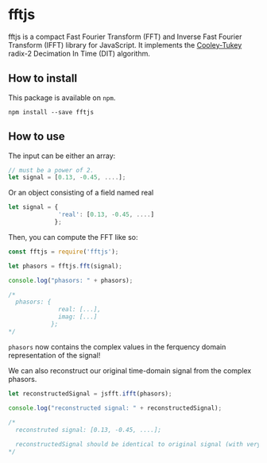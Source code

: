 # fftjs
fftjs is a compact Fast Fourier Transform (FFT) and Inverse Fast Fourier Transform (IFFT) library for JavaScript.
It implements the [Cooley-Tukey](https://en.wikipedia.org/wiki/Cooley%E2%80%93Tukey_FFT_algorithm) radix-2 Decimation In Time (DIT) algorithm.


## How to install

This package is available on `npm`.

`npm install --save fftjs`

## How to use

The input can be either an array:
```javascript
// must be a power of 2.
let signal = [0.13, -0.45, ....];
```

Or an object consisting of a field named real
```javascript
let signal = {
              'real': [0.13, -0.45, ....]
             };
```

Then, you can compute the FFT like so:

```javascript
const fftjs = require('fftjs');

let phasors = fftjs.fft(signal);

console.log("phasors: " + phasors);

/*
  phasors: {
              real: [...],
              imag: [...]
            };
*/
```

`phasors` now contains the complex values in the ferquency domain representation of the signal!

We can also reconstruct our original time-domain signal from the complex phasors.

```javascript
let reconstructedSignal = jsfft.ifft(phasors);

console.log("reconstructed signal: " + reconstructedSignal);
  
/*
  reconstruted signal: [0.13, -0.45, ....];

  reconstructedSignal should be identical to original signal (with very slight rounding errors caused by JavaScript)
*/
```
